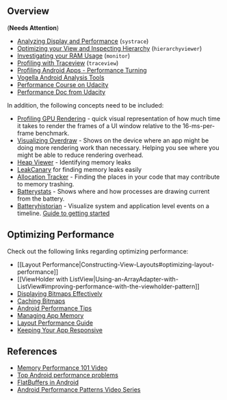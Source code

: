 ## Overview

(**Needs Attention**)

* [Analyzing Display and Performance](http://developer.android.com/tools/debugging/systrace.html) (`systrace`)
* [Optimizing your View and Inspecting Hierarchy](http://developer.android.com/tools/debugging/debugging-ui.html) (`hierarchyviewer`)
* [Investigating your RAM Usage](http://developer.android.com/tools/debugging/debugging-memory.html) (`monitor`)
* [Profiling with Traceview](http://developer.android.com/tools/debugging/debugging-tracing.html) (`traceview`)
* [Profiling Android Apps - Performance Turning](https://www.youtube.com/watch?v=88nwiiVTh5w)
* [Vogella Android Analysis Tools](http://www.vogella.com/tutorials/AndroidTools/article.html)
* [Performance Course on Udacity](https://www.udacity.com/course/ud825)
* [Performance Doc from Udacity](https://docs.google.com/document/d/1EKVq2FzcLVJFbwUtaC3QRddSwtzs0BSKZahkQyeGyHo/pub?embedded=true)

In addition, the following concepts need to be included:

* [Profiling GPU Rendering](http://developer.android.com/tools/performance/profile-gpu-rendering/index.html) - quick visual representation of how much time it takes to render the frames of a UI window relative to the 16-ms-per-frame benchmark.
* [Visualizing Overdraw](http://developer.android.com/tools/performance/debug-gpu-overdraw/index.html) - Shows on the device where an app might be doing more rendering work than necessary. Helping you see where you might be able to reduce rendering overhead.
* [Heap Viewer](http://developer.android.com/tools/performance/heap-viewer/index.html) - Identifying memory leaks
* [LeakCanary](https://corner.squareup.com/2015/05/leak-canary.html) for finding memory leaks easily
* [Allocation Tracker](http://developer.android.com/tools/performance/allocation-tracker/index.html) - Finding the places in your code that may contribute to memory trashing.
* [Batterystats](http://developer.android.com/tools/performance/batterystats-battery-historian/index.html) - Shows where and how processes are drawing current from the battery.
* [Batteryhistorian](https://github.com/google/battery-historian) - Visualize system and application level events on a timeline. [Guide to getting started](https://docs.google.com/document/d/1CSTRAaCtbjTe2rs2vzra6-PViMkfPJC9DVWg7NbXqYk)

## Optimizing Performance

Check out the following links regarding optimizing performance:

* [[Layout Performance|Constructing-View-Layouts#optimizing-layout-performance]]
* [[ViewHolder with ListView|Using-an-ArrayAdapter-with-ListView#improving-performance-with-the-viewholder-pattern]]
* [Displaying Bitmaps Effectively](http://developer.android.com/training/displaying-bitmaps/index.html)
* [Caching Bitmaps](http://developer.android.com/training/displaying-bitmaps/cache-bitmap.html)
* [Android Performance Tips](http://developer.android.com/training/articles/perf-tips.html)
* [Managing App Memory](http://developer.android.com/training/articles/memory.html#YourApp)
* [Layout Performance Guide](http://developer.android.com/training/improving-layouts/index.html)
* [Keeping Your App Responsive](http://developer.android.com/training/articles/perf-anr.html)

## References

* [Memory Performance 101 Video](https://www.youtube.com/watch?v=OrLEoIsMIAc)
* [Top Android performance problems](http://www.androidauthority.com/top-android-performance-problems-666234/)
* [FlatBuffers in Android](http://frogermcs.github.io/flatbuffers-in-android-introdution/)
* [Android Performance Patterns Video Series](https://www.youtube.com/playlist?list=PLWz5rJ2EKKc9CBxr3BVjPTPoDPLdPIFCE)